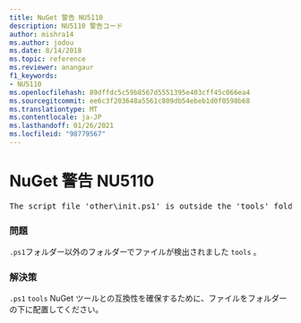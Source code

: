 ```yaml
---
title: NuGet 警告 NU5110
description: NU5110 警告コード
author: mishra14
ms.author: jodou
ms.date: 8/14/2018
ms.topic: reference
ms.reviewer: anangaur
f1_keywords:
- NU5110
ms.openlocfilehash: 89dffdc5c59b8567d5551395e403cff45c066ea4
ms.sourcegitcommit: ee6c3f203648a5561c809db54ebeb1d0f0598b68
ms.translationtype: MT
ms.contentlocale: ja-JP
ms.lasthandoff: 01/26/2021
ms.locfileid: "98779567"
---
```

# <a name="nuget-warning-nu5110"></a>NuGet 警告 NU5110
<pre>The script file 'other\init.ps1' is outside the 'tools' folder and hence will not be executed during installation of this package. Move it into the 'tools' folder.</pre>

### <a name="issue"></a>問題

`.ps1`フォルダー以外のフォルダーでファイルが検出されました `tools` 。


### <a name="solution"></a>解決策

`.ps1` `tools` NuGet ツールとの互換性を確保するために、ファイルをフォルダーの下に配置してください。

